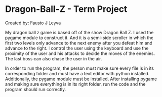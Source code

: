 # Dragon-Ball-Z - Term Project
Created by: Fausto J Leyva


My dragon ball z game is based off of the show Dragon Ball Z. I used the pygame module to construct it. And it is a semi-side scroller in which the first two levels only advance to the next enemy after you defeat him and advance to the right. I control the user using the keyboard and use the proximity of the user and his attacks to decide the moves of the enemies. The last boss can also chase the user in the air.

In order to run the program, the person must make sure every file is in its corresponding folder and must have a text editor with python installed. Additionally, the pygame module must be installed. After installing pygame and making sure everything is in its right folder, run the code and the program should run correctly.

